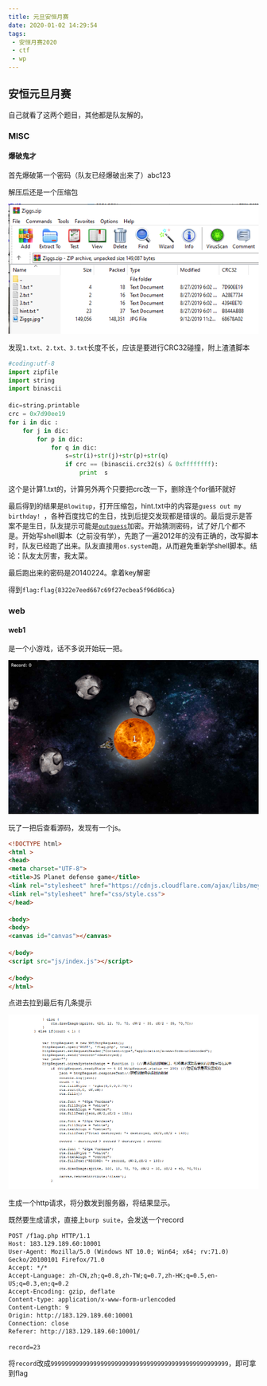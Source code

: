 ```yaml
---
title: 元旦安恒月赛
date: 2020-01-02 14:29:54
tags:
 - 安恒月赛2020
 - ctf
 - wp
---
```


## 安恒元旦月赛

自己就看了这两个题目，其他都是队友解的。

### MISC

#### 爆破鬼才

首先爆破第一个密码（队友已经爆破出来了）abc123

解压后还是一个压缩包

![](/pic/6.png)

发现`1.txt、2.txt、3.txt`长度不长，应该是要进行CRC32碰撞，附上渣渣脚本

```python
#coding:utf-8
import zipfile
import string
import binascii

dic=string.printable
crc = 0x7d90ee19   
for i in dic :
    for j in dic:
        for p in dic:
            for q in dic:
                s=str(i)+str(j)+str(p)+str(q)
                if crc == (binascii.crc32(s) & 0xffffffff):
                    print  s
```

这个是计算1.txt的，计算另外两个只要把crc改一下，删除连个for循环就好

最后得到的结果是`Blowitup`，打开压缩包，hint.txt中的内容是`guess out my birthday! `，各种百度找它的生日，找到后提交发现都是错误的。最后提示是答案不是生日，队友提示可能是[`outguess`](https://github.com/crorvick/outguess)加密。开始猜测密码，试了好几个都不是。开始写shell脚本（之前没有学），先跑了一遍2012年的没有正确的，改写脚本时，队友已经跑了出来。队友直接用`os.system`跑，从而避免重新学shell脚本。结论：队友太厉害，我太菜。

最后跑出来的密码是20140224。拿着key解密

得到`flag:flag{8322e7eed667c69f27ecbea5f96d86ca}`

### web

#### web1

是一个小游戏，话不多说开始玩一把。

![](/pic/7.png)

玩了一把后查看源码，发现有一个js。

```html
<!DOCTYPE html>
<html >
<head>
<meta charset="UTF-8">
<title>JS Planet defense game</title>
<link rel="stylesheet" href="https://cdnjs.cloudflare.com/ajax/libs/meyer-reset/2.0/reset.min.css">
<link rel="stylesheet" href="css/style.css">
</head>

<body>
<body>
<canvas id="canvas"></canvas>

</body>
<script src="js/index.js"></script>

</body>
</html>

```

点进去拉到最后有几条提示

![](/pic/8.png)

生成一个http请求，将分数发到服务器，将结果显示。

既然要生成请求，直接上`burp suite`，会发送一个record

```
POST /f1ag.php HTTP/1.1
Host: 183.129.189.60:10001
User-Agent: Mozilla/5.0 (Windows NT 10.0; Win64; x64; rv:71.0) Gecko/20100101 Firefox/71.0
Accept: */*
Accept-Language: zh-CN,zh;q=0.8,zh-TW;q=0.7,zh-HK;q=0.5,en-US;q=0.3,en;q=0.2
Accept-Encoding: gzip, deflate
Content-type: application/x-www-form-urlencoded
Content-Length: 9
Origin: http://183.129.189.60:10001
Connection: close
Referer: http://183.129.189.60:10001/

record=23
```

将`record`改成`99999999999999999999999999999999999999999999999999`，即可拿到flag
